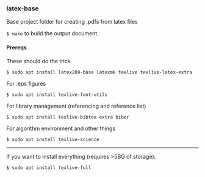 ### latex-base
Base project folder for creating .pdfs from latex files

`$ make` to build the output document.

#### Prereqs

These should do the trick

`$ sudo apt install latex209-base latexmk texlive texlive-latex-extra`

For .eps figures

`$ sudo apt install texlive-font-utils`

For library management (referencing and reference list)

`$ sudo apt install texlive-bibtex-extra biber`

For algorithm environment and other things

`$ sudo apt install texlive-science`

---

If you want to install everything (requires >5BG of storage):

`$ sudo apt install texlive-full`

